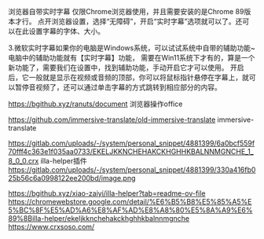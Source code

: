 浏览器自带实时字幕
仅限Chrome浏览器使用，并且需要安装的是Chrome 89版本才行。
点开浏览器设置，选择“无障碍”，开启“实时字幕”选项就可以了。还可以在此设置字幕的字体、大小。

3.微软实时字幕如果你的电脑是Windows系统，可以试试系统中自带的辅助功能~电脑中的辅助功能就有【实时字幕】功能，
需要在Win11系统下才有的，算是一个新功能了，需要我们在设置中，找到辅助功能，手动开启它才可以使用。
开启后，它一般就是显示在视频或音频的顶部，你可以将鼠标指针悬停在字幕上，就可以暂停音视频了，还可以通过单击字幕的方式跳转到相应部分的内容。



https://bgithub.xyz/ranuts/document 浏览器操作office


https://github.com/immersive-translate/old-immersive-translate    immersive-translate


https://gitlab.com/uploads/-/system/personal_snippet/4881399/6a0bcf559f70fff4c363e1f035aa0733/EKELJKKNCHEHAKCKHGHHKBALNNMGNCHE_1_8_0_0.crx     illa-helper插件
https://gitlab.com/uploads/-/system/personal_snippet/4881399/330a416fb025b56c6a0998122ee200bd/image.png


https://bgithub.xyz/xiao-zaiyi/illa-helper?tab=readme-ov-file
https://chromewebstore.google.com/detail/%E6%B5%B8%E5%85%A5%E5%BC%8F%E5%AD%A6%E8%AF%AD%E8%A8%80%E5%8A%A9%E6%89%8Billa-helper/ekeljkknchehakckhghhkbalnnmgnche
https://www.crxsoso.com/

